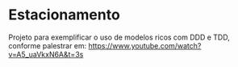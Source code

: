 # Estacionamento

Projeto para exemplificar o uso de modelos ricos com DDD e TDD, 
conforme palestrar em: https://www.youtube.com/watch?v=A5_uaVkxN6A&t=3s

